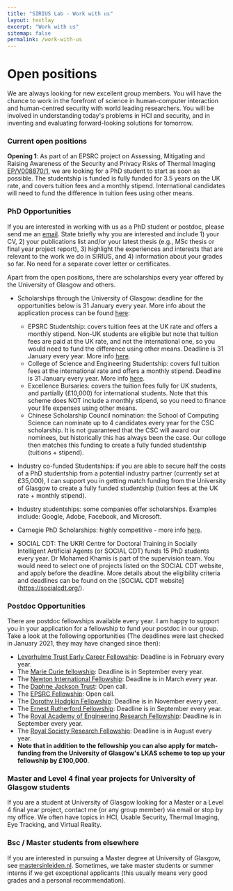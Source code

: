 ```yaml
---
title: "SIRIUS Lab - Work with us"
layout: textlay
excerpt: "Work with us"
sitemap: false
permalink: /work-with-us
---
```


# Open positions

We are always looking for new excellent group members. You will have the chance to work in the forefront of science in human-computer interaction and human-centred security with world leading researchers. You will be involved in understanding today's problems in HCI and security, and in inventing and evaluating forward-looking solutions for tomorrow. 

### Current open positions

<b>Opening 1</b>: As part of an EPSRC project on Assessing, Mitigating and Raising Awareness of the Security and Privacy Risks of Thermal Imaging [EP/V008870/1](https://gow.epsrc.ukri.org/NGBOViewGrant.aspx?GrantRef=EP/V008870/1), we are looking for a PhD student to start as soon as possible. The studentship is funded is fully funded for 3.5 years on the UK rate, and covers tuition fees and a monthly stipend. International candidates will need to fund the difference in tuition fees using other means. 

### PhD Opportunities
If you are interested in working with us as a PhD student or postdoc, please send me an [email](mailto:mohamed.khamis@glasgow.ac.uk). State briefly why you are interested and include 1) your CV, 2) your publications list and/or your latest thesis (e.g., MSc thesis or final year project report), 3) highlight the experiences and interests that are relevant to the work we do in SIRIUS, and 4) information about your grades so far. No need for a separate cover letter or certificates. 

Apart from the open positions, there are scholarships every year offered by the University of Glasgow and others. 

* Scholarships through the University of Glasgow: deadline for the opportunities below is 31 January every year. More info about the application process can be found [here](https://www.gla.ac.uk/schools/computing/postgraduateresearch/prospectivestudents/): 
  * EPSRC Studentship: covers tuition fees at the UK rate and offers a monthly stipend. Non-UK students are eligible but note that tuition fees are paid at the UK rate, and not the international one, so you would need to fund the difference using other means. Deadline is 31 January every year. More info [here](https://www.gla.ac.uk/schools/computing/postgraduateresearch/prospectivestudents/). 
  * College of Science and Engineering Studentship: covers full tuition fees at the international rate and offers a monthly stipend. Deadline is 31 January every year. More info [here](https://www.gla.ac.uk/schools/computing/postgraduateresearch/prospectivestudents/). 
  * Excellence Bursaries: covers the tuition fees fully for UK students, and partially (£10,000) for international students. Note that this scheme does NOT include a monthly stipend, so you need to finance your life expenses using other means. 
  * Chinese Scholarship Council nomination: the School of Computing Science can nominate up to 4 candidates every year for the CSC scholarship. It is not guaranteed that the CSC will award our nominees, but historically this has always been the case. Our college then matches this funding to create a fully funded studentship (tuitions + stipend). 

* Industry co-funded Studentships: if you are able to secure half the costs of a PhD studentship from a potential industry partner (currently set at £35,000), I can support you in getting match funding from the University of Glasgow to create a fully funded studentship (tuition fees at the UK rate + monthly stipend). 
* Industry studentships: some companies offer scholarships. Examples include: Google, Adobe, Facebook, and Microsoft. 
* Carnegie PhD Scholarships: highly competitive - more info [here](https://www.carnegie-trust.org/award-schemes/carnegie-phd-scholarships/). 
* SOCIAL CDT: The UKRI Centre for Doctoral Training in Socially Intelligent Artificial Agents (or SOCIAL CDT) funds 15 PhD students every year. Dr Mohamed Khamis is part of the supervision team. You would need to select one of projects listed on the SOCIAL CDT website, and apply before the deadline. More details about the eligibility criteria and deadlines can be found on the [SOCIAL CDT website] (https://socialcdt.org/).


### Postdoc Opportunities

There are postdoc fellowships available every year. I am happy to support you in your application for a fellowship to fund your postdoc in our group. Take a look at the following opportunities (The deadlines were last checked in January 2021, they may have changed since then): 

* [Leverhulme Trust Early Career Fellowship](https://www.leverhulme.ac.uk/early-career-fellowships): Deadline is in February every year.  
* The [Marie Curie fellowship](https://ec.europa.eu/research/mariecurieactions/actions/individual-fellowships_en): Deadline is in September every year. 
* The [Newton International Fellowship](https://royalsociety.org/grants-schemes-awards/grants/newton-international/): Deadline is in March every year. 
* The [Daphne Jackson Trust](https://daphnejackson.org/about-fellowships/): Open call.
* The [EPSRC Fellowship](https://epsrc.ukri.org/skills/fellows/): Open call.
* The [Dorothy Hodgkin Fellowship](https://royalsociety.org/grants-schemes-awards/grants/dorothy-hodgkin-fellowship/): Deadline is in November every year. 
* The [Ernest Rutherford Fellowship](https://stfc.ukri.org/funding/fellowships/ernest-rutherford-fellowship/): Deadline is in September every year. 
* The [Royal Academy of Engineering Research Fellowship](https://www.raeng.org.uk/grants-prizes/grants/support-for-research/raeng-research-fellowship): Deadline is in September every year. 
* The [Royal Society Research Fellowship](https://royalsociety.org/grants-schemes-awards/grants/university-research/): Deadline is in August every year. 
* <b>Note that in addition to the fellowship you can also apply for match-funding from the University of Glasgow's LKAS scheme to top up your fellowship by £100,000</b>. 



### Master and Level 4 final year projects for University of Glasgow students
If you are a student at University of Glasgow looking for a Master or a Level 4 final year project, contact me (or any group member) via email or stop by my office. We often have topics in HCI, Usable Security, Thermal Imaging, Eye Tracking, and Virtual Reality. 

### Bsc / Master students from elsewhere
If you are interested in pursuing a Master degree at University of Glasgow, see [mastersinleiden.nl](http://www.mastersinleiden.nl/programmes/physics/en/introduction). Sometimes, we take master students or summer interns if we get exceptional applicants (this usually means very good grades and a personal recommendation).

